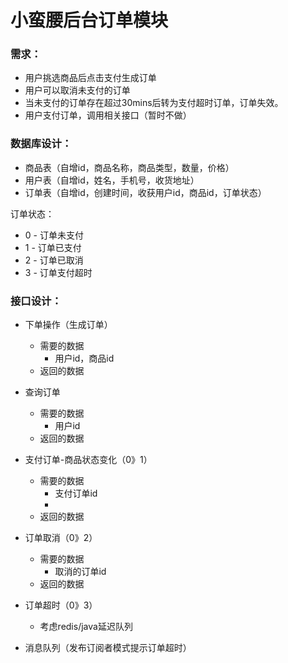 # 小蛮腰后台订单模块

### 需求：

* 用户挑选商品后点击支付生成订单
* 用户可以取消未支付的订单
* 当未支付的订单存在超过30mins后转为支付超时订单，订单失效。
* 用户支付订单，调用相关接口（暂时不做）


### 数据库设计：
* 商品表（自增id，商品名称，商品类型，数量，价格）
* 用户表（自增id，姓名，手机号，收货地址）
* 订单表（自增id，创建时间，收获用户id，商品id，订单状态）

订单状态：
* 0 - 订单未支付
* 1 - 订单已支付
* 2 - 订单已取消
* 3 - 订单支付超时


### 接口设计：

* 下单操作（生成订单） 
  * 需要的数据
    * 用户id，商品id
  * 返回的数据


* 查询订单
  * 需要的数据
    * 用户id
  * 返回的数据


* 支付订单-商品状态变化（0》1）
  * 需要的数据
    * 支付订单id
    * 
  * 返回的数据
    

* 订单取消（0》2）
  * 需要的数据
    * 取消的订单id
  * 返回的数据
  
    
* 订单超时（0》3）
  * 考虑redis/java延迟队列
  

* 消息队列（发布订阅者模式提示订单超时）

